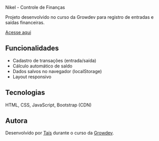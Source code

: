 Nikel - Controle de Finanças

Projeto desenvolvido no curso da Growdev para registro de entradas e saídas financeiras.

[Acesse aqui](https://taisgb.github.io/Nikel/)

## Funcionalidades

- Cadastro de transações (entrada/saída)
- Cálculo automático de saldo
- Dados salvos no navegador (localStorage)
- Layout responsivo

## Tecnologias

HTML, CSS, JavaScript, Bootstrap (CDN)

## Autora

Desenvolvido por [Taís](https://github.com/taisgb) durante o curso da [Growdev](https://growdev.com.br).
